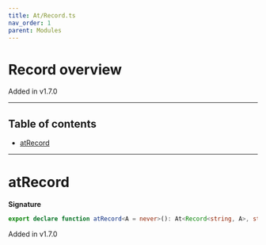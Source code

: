 ```yaml
---
title: At/Record.ts
nav_order: 1
parent: Modules
---
```


# Record overview

Added in v1.7.0

---

<h2 class="text-delta">Table of contents</h2>

- [atRecord](#atrecord)

---

# atRecord

**Signature**

```ts
export declare function atRecord<A = never>(): At<Record<string, A>, string, Option<A>>
```

Added in v1.7.0
